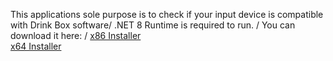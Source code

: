 This applications sole purpose is to check if your input device is compatible with Drink Box software/
.NET 8 Runtime is required to run. /
You can download it here: /
[x86 Installer](https://dotnet.microsoft.com/en-us/download/dotnet/thank-you/runtime-desktop-8.0.1-windows-x86-installer)\
[x64 Installer](https://dotnet.microsoft.com/en-us/download/dotnet/thank-you/runtime-desktop-8.0.1-windows-x64-installer)

